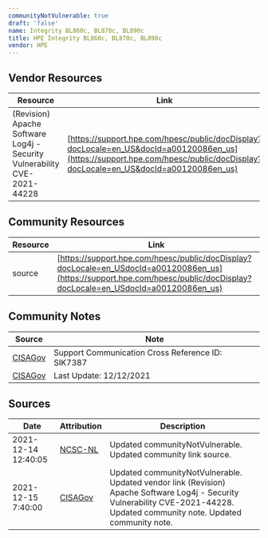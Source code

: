 ```yaml
---
communityNotVulnerable: true
draft: 'false'
name: Integrity BL860c, BL870c, BL890c
title: HPE Integrity BL860c, BL870c, BL890c
vendor: HPE
---
```


## Vendor Resources
| Resource | Link |
| --- | --- |
| (Revision) Apache Software Log4j - Security Vulnerability CVE-2021-44228 | [https://support.hpe.com/hpesc/public/docDisplay?docLocale=en_US&docId=a00120086en_us](https://support.hpe.com/hpesc/public/docDisplay?docLocale=en_US&docId=a00120086en_us) |

## Community Resources
| Resource | Link |
| --- | --- |
| source | [https://support.hpe.com/hpesc/public/docDisplay?docLocale=en_USdocId=a00120086en_us](https://support.hpe.com/hpesc/public/docDisplay?docLocale=en_USdocId=a00120086en_us) |

## Community Notes
| Source | Note |
| --- | --- |
| [CISAGov](https://raw.githubusercontent.com/cisagov/log4j-affected-db/develop/README.md) | Support Communication Cross Reference ID: SIK7387 |
| [CISAGov](https://raw.githubusercontent.com/cisagov/log4j-affected-db/develop/README.md) | Last Update: 12/12/2021 |

## Sources
| Date | Attribution | Description |
| --- | --- | --- |
| 2021-12-14 12:40:05 | [NCSC-NL](https://github.com/NCSC-NL/log4shell/blob/main/software/README.md) | Updated communityNotVulnerable. Updated community link source.  |
| 2021-12-15 7:40:00 | [CISAGov](https://raw.githubusercontent.com/cisagov/log4j-affected-db/develop/README.md) | Updated communityNotVulnerable. Updated vendor link (Revision) Apache Software Log4j - Security Vulnerability CVE-2021-44228. Updated community note. Updated community note.  |
